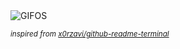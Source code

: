 <div align="justify">
<picture>
    <source media="(prefers-color-scheme: dark)" srcset="https://i.ibb.co/mC8qT1h/output-gif.gif">
    <source media="(prefers-color-scheme: light)" srcset="https://i.ibb.co/mC8qT1h/output-gif.gif">
    <img alt="GIFOS" src="https://i.ibb.co/mC8qT1h/output-gif.gif">
</picture>

<sub><i>inspired from [x0rzavi/github-readme-terminal](https://github.com/x0rzavi/github-readme-terminal)</i></sub>

</div>

<!-- Image deletion URL: https://ibb.co/5WF84ts/274640df1e17af04a943bedb02073eee -->
